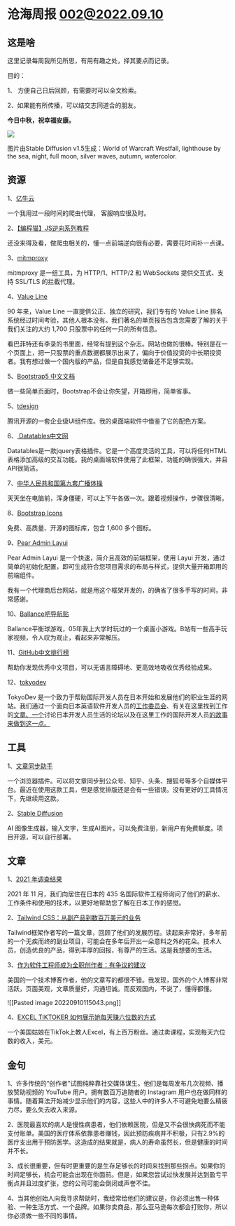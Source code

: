 # 沧海周报 002@2022.09.10

## 这是啥

这里记录每周我所见所思，有用有趣之处，择其要点而记录。

目的：

1、 方便自己日后回顾，有需要时可以全文检索。

2、如果能有所传播，可以结交志同道合的朋友。

**今日中秋，祝幸福安康。**

![](https://user-images.githubusercontent.com/51389397/189466540-c57d53ce-8022-4622-961c-8b3ef957c3e4.png)

图片由Stable Diffusion v1.5生成：World of Warcraft Westfall, lighthouse by the sea, night, full moon, silver waves, autumn, watercolor.

## 资源

1、[亿牛云](https://www.16yun.cn/help/ )

一个我用过一段时间的爬虫代理， 客服响应很及时。

2、[【编程猫】JS逆向系列教程](https://www.r5.cn/course-10.html)

还没来得及看，做爬虫相关的，懂一点前端逆向很有必要，需要花时间补一点课。

3、[mitmproxy](https://docs.mitmproxy.org/stable/)

mitmproxy 是一组工具，为 HTTP/1、HTTP/2 和 WebSockets 提供交互式、支持 SSL/TLS 的拦截代理。

4、[Value Line](https://www.valueline.com/)

90 年来，Value Line 一直提供公正、独立的研究，我们专有的 Value Line 排名系统经过时间考验，其他人根本没有。我们著名的单页报告包含您需要了解的关于我们关注的大约 1,700 只股票中的任何一只的所有信息。

看巴菲特还有李录的书里面，经常有提到这个杂志。网站也做的很棒。特别是在一个页面上，把一只股票的重点数据都展示出来了，偏向于价值投资的中长期投资者。我有想过做一个国内版的产品，但是自我感觉储备还不足够实现。

5、[Bootstrap5 中文文档](https://bootstrapdoc.com/)  

做一些简单页面时，Bootstrap不会让你失望，开箱即用，简单省事。

5、[tdesign](https://tdesign.tencent.com/)

腾讯开源的一套企业级UI组件库。我的桌面端软件中借鉴了它的配色方案。

6、[ Datatables中文网](http://datatables.club/ )

Datatables是一款jquery表格插件。它是一个高度灵活的工具，可以将任何HTML表格添加高级的交互功能。我的桌面端软件使用了此框架，功能的确很强大，并且API很简洁。

7、[中华人民共和国第九套广播体操](https://www.bilibili.com/video/BV1W4411D7VE?p=2&spm_id_from=333.1007.top_right_bar_window_history.content.click)

天天坐在电脑前，浑身僵硬，可以上下午各做一次。跟着视频操作，步骤很清晰。

8、[Bootstrap Icons](https://icons.getbootstrap.com/#install)

免费、高质量、开源的图标库，包含 1,600 多个图标。

9、[Pear Admin Layui](http://www.pearadmin.com/)

Pear Admin Layui 是一个快速，简介且高效的前端框架，使用 Layui 开发，通过简单的初始化配置，即可生成符合您项目需求的布局与样式，提供大量开箱即用的前端组件。

我有一个代理商后台网站，就是用这个框架开发的，的确省了很多手写的时间，非常感谢。

10、[Ballance吧导航贴](https://ballance.jxpxxzj.cn/index.php?title=Ballance%E5%90%A7%E5%AF%BC%E8%88%AA%E8%B4%B4&_c=)

Ballance平衡球游戏，05年我上大学时玩过的一个桌面小游戏。B站有一些高手玩家视频，令人叹为观止，看起来非常解压。

11、[GitHub中文排行榜](https://github.com/GrowingGit/GitHub-Chinese-Top-Charts)

帮助你发现优秀中文项目，可以无语言障碍地、更高效地吸收优秀经验成果。

12、[tokyodev](https://www.tokyodev.com/)

TokyoDev 是一个致力于帮助国际开发人员在日本开始和发展他们的职业生涯的网站。我们通过一个面向日本英语软件开发人员的[工作委员会](https://www.tokyodev.com/)、有关在这里找到工作的[文章、](https://www.tokyodev.com/blog/archives/)[一个](https://discuss.tokyodev.com/)讨论日本开发人员生活的论坛以及在这里工作的国际开发人员[的故事来做到这一点。](https://www.tokyodev.com/interviews/)

## 工具

1、[文章同步助手](https://www.wechatsync.com/index.html)

一个浏览器插件。可以将文章同步到公众号、知乎、头条、搜狐号等多个自媒体平台。最近在使用这款工具，但是感觉排版还是会有一些错误。没有更好的工具情况下，先继续用这款。

2、[Stable Diffusion](https://beta.dreamstudio.ai/home)

AI 图像生成器，输入文字，生成AI图片。可以免费注册，新用户有免费额度。项目开源，可以自行部署。

## 文章

1、[2021 年调查结果](https://www.tokyodev.com/insights/2021-developer-survey/)

2021 年 11 月，我们向居住在日本的 435 名国际软件工程师询问了他们的薪水、工作条件和使用的技术，以更好地帮助您了解在日本工作的感觉。

2、[Tailwind CSS：从副产品到数百万美元的业务](https://adamwathan.me/tailwindcss-from-side-project-byproduct-to-multi-mullion-dollar-business/)

Tailwind框架作者写的一篇文章，回顾了他们的发展历程。读起来非常好，多年前的一个无疾而终的副业项目，可能会在多年后开出一朵意料之外的花朵。技术人员，创造优良的产品，得到丰厚的回报，有尊严的生活。这是我想要的生活。

3、[作为软件工程师成为全职创作者：有争议的建议](https://blog.pragmaticengineer.com/how-to-become-a-full-time-creator/)

美国的一个技术博客作者，他的文章写的都很不错。我发现，国外的个人博客非常活跃，页面美观，文章质量好，沟通坦诚。而反观国内，不说了，懂得都懂。

![[Pasted image 20220910115043.png]]

4、[EXCEL TIKTOKER 如何展示她每天赚六位数的方式](https://www.theverge.com/22807858/tiktok-influencer-microsoft-excel-instagram-decoder-podcast)

一个美国姑娘在TikTok上教人Excel，有上百万粉丝。通过卖课程，实现每天六位数的收入，美元。

## 金句

1、许多传统的“创作者”试图纯粹靠社交媒体谋生。他们是每周发布几次视频、播放赞助视频的 YouTube 用户。拥有数百万追随者的 Instagram 用户也在做同样的事情。随着算法开始减少显示他们的内容，这些人中的许多人不可避免地要么精疲力尽，要么失去收入来源。

2、医院最喜欢的病人是慢性病患者，他们依赖医院，但是又不会很快病死而不能支付账单。美国的医疗体系依靠患者赚钱，因此预防疾病并不积极，只有2.9%的医疗支出用于预防医学。这造成的结果就是，病人的寿命虽然长，但是健康的时间并不长。

3、成长很重要，但有时更重要的是生存足够长的时间来找到那些拐点。如果你的时间足够长，机会可能会出现在你面前。但是，如果您尝试过快发展并达到盈亏平衡点并且过度扩张，您的公司可能会倒闭或声誉不佳。

4、当其他创始人向我寻求帮助时，我经常给他们的建议是，你必须出售一种体验、一种生活方式、一个品牌。如果你卖商品，那么亚马逊每次都会打败你，所以你必须做一些不同的事情。